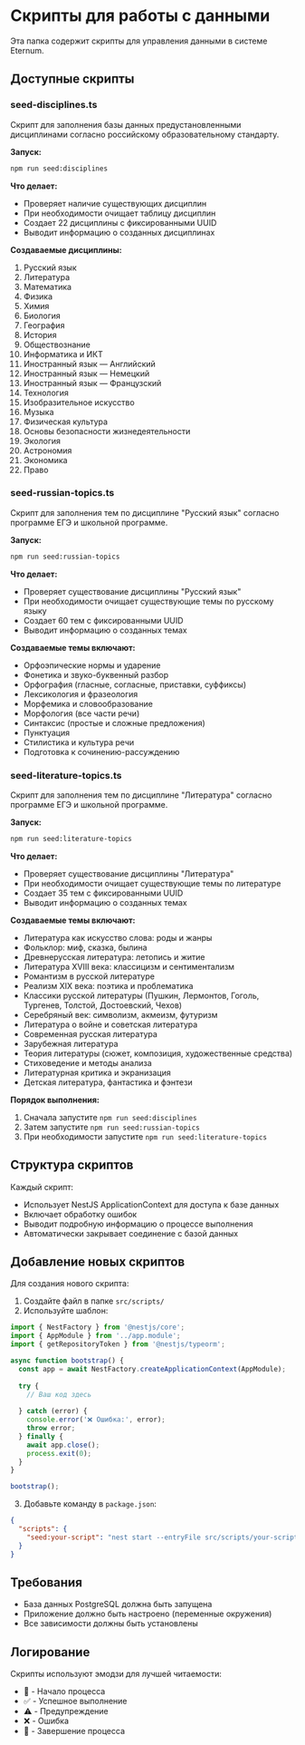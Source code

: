 # Скрипты для работы с данными

Эта папка содержит скрипты для управления данными в системе Eternum.

## Доступные скрипты

### seed-disciplines.ts

Скрипт для заполнения базы данных предустановленными дисциплинами согласно российскому образовательному стандарту.

**Запуск:**
```bash
npm run seed:disciplines
```

**Что делает:**
- Проверяет наличие существующих дисциплин
- При необходимости очищает таблицу дисциплин
- Создает 22 дисциплины с фиксированными UUID
- Выводит информацию о созданных дисциплинах

**Создаваемые дисциплины:**
1. Русский язык
2. Литература
3. Математика
4. Физика
5. Химия
6. Биология
7. География
8. История
9. Обществознание
10. Информатика и ИКТ
11. Иностранный язык — Английский
12. Иностранный язык — Немецкий
13. Иностранный язык — Французский
14. Технология
15. Изобразительное искусство
16. Музыка
17. Физическая культура
18. Основы безопасности жизнедеятельности
19. Экология
20. Астрономия
21. Экономика
22. Право

### seed-russian-topics.ts

Скрипт для заполнения тем по дисциплине "Русский язык" согласно программе ЕГЭ и школьной программе.

**Запуск:**
```bash
npm run seed:russian-topics
```

**Что делает:**
- Проверяет существование дисциплины "Русский язык"
- При необходимости очищает существующие темы по русскому языку
- Создает 60 тем с фиксированными UUID
- Выводит информацию о созданных темах

**Создаваемые темы включают:**
- Орфоэпические нормы и ударение
- Фонетика и звуко-буквенный разбор
- Орфография (гласные, согласные, приставки, суффиксы)
- Лексикология и фразеология
- Морфемика и словообразование
- Морфология (все части речи)
- Синтаксис (простые и сложные предложения)
- Пунктуация
- Стилистика и культура речи
- Подготовка к сочинению-рассуждению

### seed-literature-topics.ts

Скрипт для заполнения тем по дисциплине "Литература" согласно программе ЕГЭ и школьной программе.

**Запуск:**
```bash
npm run seed:literature-topics
```

**Что делает:**
- Проверяет существование дисциплины "Литература"
- При необходимости очищает существующие темы по литературе
- Создает 35 тем с фиксированными UUID
- Выводит информацию о созданных темах

**Создаваемые темы включают:**
- Литература как искусство слова: роды и жанры
- Фольклор: миф, сказка, былина
- Древнерусская литература: летопись и житие
- Литература XVIII века: классицизм и сентиментализм
- Романтизм в русской литературе
- Реализм XIX века: поэтика и проблематика
- Классики русской литературы (Пушкин, Лермонтов, Гоголь, Тургенев, Толстой, Достоевский, Чехов)
- Серебряный век: символизм, акмеизм, футуризм
- Литература о войне и советская литература
- Современная русская литература
- Зарубежная литература
- Теория литературы (сюжет, композиция, художественные средства)
- Стиховедение и методы анализа
- Литературная критика и экранизация
- Детская литература, фантастика и фэнтези

**Порядок выполнения:**
1. Сначала запустите `npm run seed:disciplines`
2. Затем запустите `npm run seed:russian-topics`
3. При необходимости запустите `npm run seed:literature-topics`

## Структура скриптов

Каждый скрипт:
- Использует NestJS ApplicationContext для доступа к базе данных
- Включает обработку ошибок
- Выводит подробную информацию о процессе выполнения
- Автоматически закрывает соединение с базой данных

## Добавление новых скриптов

Для создания нового скрипта:

1. Создайте файл в папке `src/scripts/`
2. Используйте шаблон:

```typescript
import { NestFactory } from '@nestjs/core';
import { AppModule } from '../app.module';
import { getRepositoryToken } from '@nestjs/typeorm';

async function bootstrap() {
  const app = await NestFactory.createApplicationContext(AppModule);
  
  try {
    // Ваш код здесь
    
  } catch (error) {
    console.error('❌ Ошибка:', error);
    throw error;
  } finally {
    await app.close();
    process.exit(0);
  }
}

bootstrap();
```

3. Добавьте команду в `package.json`:

```json
{
  "scripts": {
    "seed:your-script": "nest start --entryFile src/scripts/your-script"
  }
}
```

## Требования

- База данных PostgreSQL должна быть запущена
- Приложение должно быть настроено (переменные окружения)
- Все зависимости должны быть установлены

## Логирование

Скрипты используют эмодзи для лучшей читаемости:
- 🌱 - Начало процесса
- ✅ - Успешное выполнение
- ⚠️ - Предупреждение
- ❌ - Ошибка
- 🎉 - Завершение процесса
